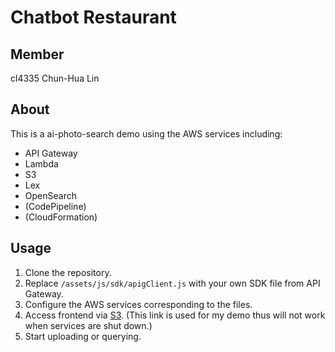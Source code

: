 # Chatbot Restaurant #

## Member ##
cl4335
Chun-Hua Lin

## About ##

This is a ai-photo-search demo using the AWS services including:
* API Gateway
* Lambda
* S3
* Lex
* OpenSearch
* (CodePipeline)
* (CloudFormation)

## Usage ##

1. Clone the repository.
2. Replace `/assets/js/sdk/apigClient.js` with your own SDK file from API
   Gateway.
3. Configure the AWS services corresponding to the files.
4. Access frontend via [S3](http://spring-2023-cloud-photo-search-frontend.s3-website-us-east-1.amazonaws.com/chat.html). (This link is used for my demo thus will not work when services are shut down.)
4. Start uploading or querying.
